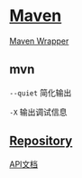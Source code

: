 # [Maven](https://maven.apache.org/)

[Maven Wrapper](https://maven.apache.org/wrapper/)

## mvn

`--quiet` 简化输出

`-X` 输出调试信息

## [Repository](https://central.sonatype.com/)

[API文档](https://www.javadoc.io/)
